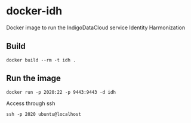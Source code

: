 # docker-idh
Docker image to run the IndigoDataCloud service Identity Harmonization

## Build

```
docker build --rm -t idh .
```

## Run the image


```
docker run -p 2020:22 -p 9443:9443 -d idh
```

Access through ssh
```
ssh -p 2020 ubuntu@localhost
```


